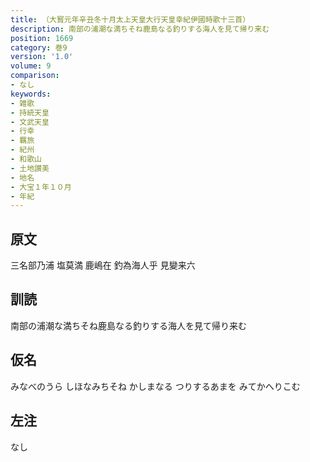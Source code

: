 ```yaml
---
title: （大寳元年辛丑冬十月太上天皇大行天皇幸紀伊國時歌十三首）
description: 南部の浦潮な満ちそね鹿島なる釣りする海人を見て帰り来む
position: 1669
category: 巻9
version: '1.0'
volume: 9
comparison:
- なし
keywords:
- 雑歌
- 持統天皇
- 文武天皇
- 行幸
- 羈旅
- 紀州
- 和歌山
- 土地讃美
- 地名
- 大宝１年１０月
- 年紀
---
```


## 原文

三名部乃浦 塩莫満 鹿嶋在 釣為海人乎 見變来六

## 訓読

南部の浦潮な満ちそね鹿島なる釣りする海人を見て帰り来む

## 仮名

みなべのうら しほなみちそね かしまなる つりするあまを みてかへりこむ

## 左注

なし
